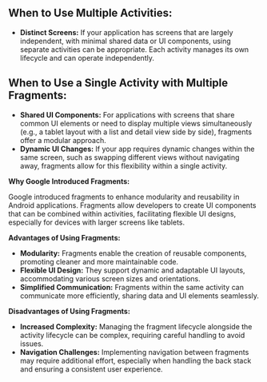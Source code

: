 ## When to Use Multiple Activities:
- **Distinct Screens:** If your application has screens that are largely independent, with minimal shared data or UI components, using separate activities can be appropriate. Each activity manages its own lifecycle and can operate independently.

## When to Use a Single Activity with Multiple Fragments:
- **Shared UI Components:** For applications with screens that share common UI elements or need to display multiple views simultaneously (e.g., a tablet layout with a list and detail view side by side), fragments offer a modular approach.
- **Dynamic UI Changes:** If your app requires dynamic changes within the same screen, such as swapping different views without navigating away, fragments allow for this flexibility within a single activity.

**Why Google Introduced Fragments:**

Google introduced fragments to enhance modularity and reusability in Android applications. Fragments allow developers to create UI components that can be combined within activities, facilitating flexible UI designs, especially for devices with larger screens like tablets.

**Advantages of Using Fragments:**
- **Modularity:** Fragments enable the creation of reusable components, promoting cleaner and more maintainable code.
- **Flexible UI Design:** They support dynamic and adaptable UI layouts, accommodating various screen sizes and orientations.
- **Simplified Communication:** Fragments within the same activity can communicate more efficiently, sharing data and UI elements seamlessly.

**Disadvantages of Using Fragments:**
- **Increased Complexity:** Managing the fragment lifecycle alongside the activity lifecycle can be complex, requiring careful handling to avoid issues.
- **Navigation Challenges:** Implementing navigation between fragments may require additional effort, especially when handling the back stack and ensuring a consistent user experience.

